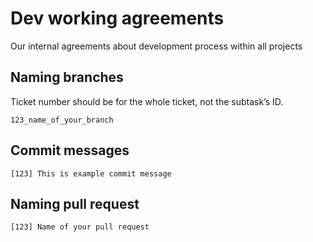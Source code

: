 # Dev working agreements

Our internal agreements about development process within all projects

## Naming branches

Ticket number should be for the whole ticket, not the subtask’s ID.

`123_name_of_your_branch`

## Commit messages

`[123] This is example commit message`

## Naming pull request

`[123] Name of your pull request`